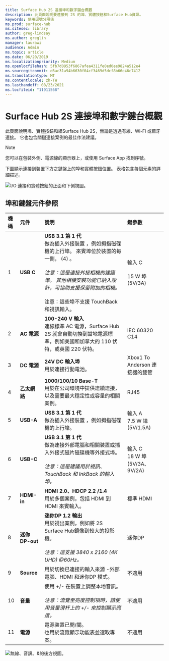 ```yaml
---
title: Surface Hub 2S 連接埠和數字鍵台概觀
description: 此頁面說明要連接到 2S 的埠、實體按鈕和Surface Hub資訊。
keywords: 使用逗號分隔值
ms.prod: surface-hub
ms.sitesec: library
author: greg-lindsay
ms.author: greglin
manager: laurawi
audience: Admin
ms.topic: article
ms.date: 06/20/2019
ms.localizationpriority: Medium
ms.openlocfilehash: 5fb7d0953f6867afea4311fe0ed0ee9824a512e4
ms.sourcegitcommit: d6ac31a94b6630f04cf3469d5dcf8b66e46c7412
ms.translationtype: MT
ms.contentlocale: zh-TW
ms.lasthandoff: 08/23/2021
ms.locfileid: "11911568"
---
```

# <a name="surface-hub-2s-ports-and-keypad-overview"></a>Surface Hub 2S 連接埠和數字鍵台概觀

此頁面說明埠、實體按鈕和組Surface Hub 2S，無論是透過有線、Wi-Fi 或藍牙連接。 它也包含關鍵連接案例的最佳作法建議。

> [!NOTE]
> 您可以在包裝外側、電源線的顯示器上，或使用 Surface App 找到序號。 

下圖顯示連接到裝置下方之鍵盤上的埠和實體按鈕位置。 表格包含每個元素的詳細描述。

 ![I/O 連接和實體按鈕的正面和下側視圖。](images/hub2s-schematic.png)

## <a name="port-and-keypad-component-reference"></a>埠和鍵盤元件參照

|**機碼**|**元件**|**說明**|**鍵參數**|
|:--- |:--------- |:----------- |:-------------- |
| 1 | **USB C** | **USB 3.1 第 1 代** <br> 做為插入外接裝置 ，例如拇指磁碟機的上行埠。 來賓埠位於裝置的每一側， (4) 。<br> <br> *注意：這是連接外接相機的建議埠。 其他相機安裝功能已納入設計，可協助支援保留附加的相機。*<br> <br> 注意：這些埠不支援 TouchBack 和視訊輸入。 | 輸入 C <br> <br> 15 W 埠 (5V/3A)        |
| 2 | **AC 電源** | **100-240 V 輸入** <br> 連線標準 AC 電源，Surface Hub 2S 就會自動切換到當地電源標準，例如美國和加拿大的 110 伏特，或英國 220 伏特。 | IEC 60320 C14 |
| 3 | **DC 電源** | **24V DC 輸入埠** <br> 用於連接行動電池。 | Xbox1 To Anderson 連接器的雙管 |
| 4 | **乙太網路** | **1000/100/10 Base-T** <br> 用於在公司環境中提供連續連接，以及需要最大穩定性或容量的相關案例。 | RJ45 |
| 5 | **USB-A** | **USB 3.1 第 1 代** <br> 做為插入外接裝置 ，例如拇指磁碟機的上行埠。 | 輸入 A<br>7.5 W 埠 (5V/1.5A)  |
| 6 | **USB-C** | **USB 3.1 第 1 代** <br> 做為連接外部電腦和相關裝置或插入外接式磁片磁碟機等外接式埠。<br> <br> *注意：這是建議用於視訊、TouchBack 和 InkBack 的輸入埠。* | 輸入 C <br> 18 W 埠 (5V/3A、9V/2A)  |
| 7 | **HDMI-in** | **HDMI 2.0、HDCP 2.2 /1.4** <br> 用於多個案例，包括 HDMI 到 HDMI 來賓輸入。 | 標準 HDMI |
| 8 | **迷你DP-out** | **迷你DP 1.2 輸出** <br> 用於視出案例，例如將 2S Surface Hub鏡像到較大的投影機。<br> <br> *注意：這支援 3840 x 2160 (4K UHD) @60Hz。* | 迷你DP |
| 9 | **Source**  | 用於切換已連接的輸入來源 -外部電腦、HDMI 和迷你DP 模式。 | 不適用 |
| 10 | **音量** | 使用 +/- 在裝置上調整本地音訊。 <br> <br> *注意：流覽至亮度控制項時，請使用音量滑杆上的 +/- 來控制顯示亮度。* | 不適用 |
| 11 | **電源** | 電源裝置已開/關。 <br> 也用於流覽顯示功能表並選取專案。 | 不適用 |

 ![無線、音訊、&的後方視圖。](images/hub2s-rear.png)
